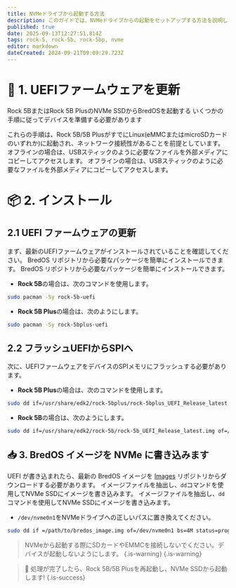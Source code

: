 ```yaml
---
title: NVMeドライブから起動する方法
description: このガイドでは、NVMeドライブからの起動をセットアップする方法を説明します
published: true
date: 2025-09-13T12:27:51.814Z
tags: rock-5, rock-5b, rock-5bp, nvme
editor: markdown
dateCreated: 2024-09-21T09:09:29.723Z
---
```


# 🔄 1. UEFIファームウェアを更新

Rock 5BまたはRock 5B PlusのNVMe SSDからBredOSを起動する いくつかの手順に従ってデバイスを準備する必要があります

これらの手順は、Rock 5B/5B PlusがすでにLinux(eMMCまたはmicroSDカードのいずれか)に起動され、ネットワーク接続性があることを前提としています。 オフラインの場合は、USBスティックのように必要なファイルを外部メディアにコピーしてアクセスします。 オフラインの場合は、USBスティックのように必要なファイルを外部メディアにコピーしてアクセスします。

# 📦 2. インストール

## 2.1 UEFI ファームウェアの更新

まず、最新のUEFIファームウェアがインストールされていることを確認してください。 BredOS リポジトリから必要なパッケージを簡単にインストールできます。 BredOS リポジトリから必要なパッケージを簡単にインストールできます。

- **Rock 5B**の場合は、次のコマンドを使用します。

```bash
sudo pacman -Sy rock-5b-uefi
```

- **Rock 5B Plus**の場合は、次のようにします。

```bash
sudo pacman -Sy rock-5bplus-uefi
```

## 2.2 フラッシュUEFIからSPIへ

次に、UEFIファームウェアをデバイスのSPIメモリにフラッシュする必要があります。

- **Rock 5B Plus**の場合は、次のコマンドを使用します。

```bash
sudo dd if=/usr/share/edk2/rock-5bplus/rock-5bplus_UEFI_Release_latest.img of=/dev/mtdblock0 bs=512 skip=64 seek=64 conv=notrunc
```

- **Rock 5B**の場合は、次のようにします。

```bash
sudo dd if=/usr/share/edk2/rock-5b/rock-5b_UEFI_Release_latest.img of=/dev/mtdblock0 bs=512 skip=64 seek=64 conv=notrunc
```

## 📥 3. BredOS イメージを NVMe に書き込みます

UEFI が書き込まれたら、最新の BredOS イメージを [Images](https://github.com/BredOS/images/releases) リポジトリからダウンロードする必要があります。 イメージファイルを抽出し、`dd`コマンドを使用してNVMe SSDにイメージを書き込みます。 イメージファイルを抽出し、`dd`コマンドを使用してNVMe SSDにイメージを書き込みます。

- `/dev/nvme0n1`をNVMeドライブへの正しいパスに置き換えてください。

```bash
sudo dd if =/path/to/bredos_image.img of=/dev/nvme0n1 bs=4M status=progress
```

> NVMeから起動する際にSDカードやEMMCを接続しないでください。デバイスが起動しないようにします。
> {.is-warning}
> {.is-warning}

> 🎉 処理が完了したら、Rock 5B/5B Plusを再起動し、NVMe SSDから起動します!
> {.is-success}
